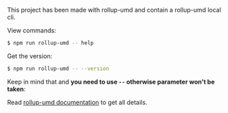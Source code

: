 This project has been made with rollup-umd and contain a rollup-umd local cli.

View commands:

```bash
$ npm run rollup-umd -- help
```

Get the version:

```bash
$ npm run rollup-umd -- --version
```

Keep in mind that and **you need to use `--` otherwise parameter won't be taken**:

Read [rollup-umd documentation](https://dev-tools.yeutech.com/rollup-umd/) to get all details.
